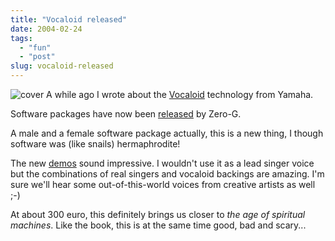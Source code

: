 ```yaml
---
title: "Vocaloid released"
date: 2004-02-24
tags: 
  - "fun"
  - "post"
slug: vocaloid-released
---
```


 ![cover](http://codeconsult.ch/bertrand/archives/images/0140282025.01.MZZZZZZZ.jpg) A while ago I wrote about the [Vocaloid](http://codeconsult.ch/bertrand/archives/000183.html) technology from Yamaha.

Software packages have now been [released](http://www.zero-g.co.uk/) by Zero-G.

A male and a female software package actually, this is a new thing, I though software was (like snails) hermaphrodite!

The new [demos](http://www.zero-g.co.uk/index.cfm?articleid=802) sound impressive. I wouldn't use it as a lead singer voice but the combinations of real singers and vocaloid backings are amazing. I'm sure we'll hear some out-of-this-world voices from creative artists as well ;-)

At about 300 euro, this definitely brings us closer to _the age of spiritual machines_. Like the book, this is at the same time good, bad and scary...
